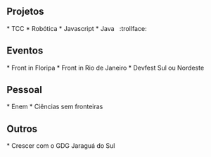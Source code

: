 <h2>Projetos</h2>
* TCC
* Robótica
* Javascript
* Java &nbsp; :trollface:

<h2>Eventos</h2>
* Front in Floripa
* Front in Rio de Janeiro
* Devfest Sul ou Nordeste

<h2>Pessoal</h2>
* Enem
* Ciências sem fronteiras

<h2>Outros</h2>
* Crescer com o GDG Jaraguá do Sul